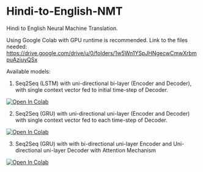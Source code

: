 # Hindi-to-English-NMT
Hindi to English Neural Machine Translation.

Using Google Colab with GPU runtime is recommended. Link to the files needed: https://drive.google.com/drive/u/0/folders/1w5Wn1YSpJHNgecwCmwXrbmpuAziuyQSx


Available models:
1. Seq2Seq (LSTM) with uni-directional bi-layer (Encoder and Decoder), with single context vector fed to initial time-step of Decoder.

<a href="https://colab.research.google.com/drive/1dzWz6Y9rX7-gPzcIMOjVT5rO4sIHOpFX?usp=sharing">
  <img src="https://colab.research.google.com/assets/colab-badge.svg" alt="Open In Colab"/>
</a>

2. Seq2Seq (GRU) with uni-directional uni-layer (Encoder and Decoder) with single context vector fed to each time-step of Decoder.

<a href="https://colab.research.google.com/drive/1X7RmqseeoDcnY16fW2Su07MU8A-U_LBn?usp=sharing">
  <img src="https://colab.research.google.com/assets/colab-badge.svg" alt="Open In Colab"/>
</a>

3. Seq2Seq (GRU) with with bi-directional uni-layer Encoder and Uni-directional uni-layer Decoder with Attention Mechanism

<a href="https://colab.research.google.com/drive/1rChM3nAflAQ3mMOTTne4R8vGjwK4sIss?usp=sharing">
  <img src="https://colab.research.google.com/assets/colab-badge.svg" alt="Open In Colab"/>
</a>
